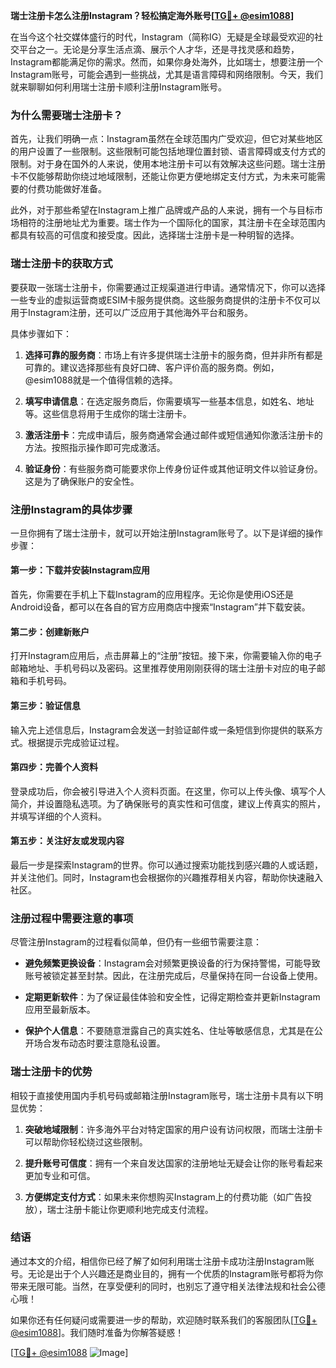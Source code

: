 **瑞士注册卡怎么注册Instagram？轻松搞定海外账号[[TG💪+ @esim1088](https://t.me/s/esim1088)]**

在当今这个社交媒体盛行的时代，Instagram（简称IG）无疑是全球最受欢迎的社交平台之一。无论是分享生活点滴、展示个人才华，还是寻找灵感和趋势，Instagram都能满足你的需求。然而，如果你身处海外，比如瑞士，想要注册一个Instagram账号，可能会遇到一些挑战，尤其是语言障碍和网络限制。今天，我们就来聊聊如何利用瑞士注册卡顺利注册Instagram账号。

### **为什么需要瑞士注册卡？**

首先，让我们明确一点：Instagram虽然在全球范围内广受欢迎，但它对某些地区的用户设置了一些限制。这些限制可能包括地理位置封锁、语言障碍或支付方式的限制。对于身在国外的人来说，使用本地注册卡可以有效解决这些问题。瑞士注册卡不仅能够帮助你绕过地域限制，还能让你更方便地绑定支付方式，为未来可能需要的付费功能做好准备。

此外，对于那些希望在Instagram上推广品牌或产品的人来说，拥有一个与目标市场相符的注册地址尤为重要。瑞士作为一个国际化的国家，其注册卡在全球范围内都具有较高的可信度和接受度。因此，选择瑞士注册卡是一种明智的选择。

### **瑞士注册卡的获取方式**

要获取一张瑞士注册卡，你需要通过正规渠道进行申请。通常情况下，你可以选择一些专业的虚拟运营商或ESIM卡服务提供商。这些服务商提供的注册卡不仅可以用于Instagram注册，还可以广泛应用于其他海外平台和服务。

具体步骤如下：

1. **选择可靠的服务商**：市场上有许多提供瑞士注册卡的服务商，但并非所有都是可靠的。建议选择那些有良好口碑、客户评价高的服务商。例如，@esim1088就是一个值得信赖的选择。
   
2. **填写申请信息**：在选定服务商后，你需要填写一些基本信息，如姓名、地址等。这些信息将用于生成你的瑞士注册卡。

3. **激活注册卡**：完成申请后，服务商通常会通过邮件或短信通知你激活注册卡的方法。按照指示操作即可完成激活。

4. **验证身份**：有些服务商可能要求你上传身份证件或其他证明文件以验证身份。这是为了确保账户的安全性。

### **注册Instagram的具体步骤**

一旦你拥有了瑞士注册卡，就可以开始注册Instagram账号了。以下是详细的操作步骤：

#### **第一步：下载并安装Instagram应用**

首先，你需要在手机上下载Instagram的应用程序。无论你是使用iOS还是Android设备，都可以在各自的官方应用商店中搜索“Instagram”并下载安装。

#### **第二步：创建新账户**

打开Instagram应用后，点击屏幕上的“注册”按钮。接下来，你需要输入你的电子邮箱地址、手机号码以及密码。这里推荐使用刚刚获得的瑞士注册卡对应的电子邮箱和手机号码。

#### **第三步：验证信息**

输入完上述信息后，Instagram会发送一封验证邮件或一条短信到你提供的联系方式。根据提示完成验证过程。

#### **第四步：完善个人资料**

登录成功后，你会被引导进入个人资料页面。在这里，你可以上传头像、填写个人简介，并设置隐私选项。为了确保账号的真实性和可信度，建议上传真实的照片，并填写详细的个人资料。

#### **第五步：关注好友或发现内容**

最后一步是探索Instagram的世界。你可以通过搜索功能找到感兴趣的人或话题，并关注他们。同时，Instagram也会根据你的兴趣推荐相关内容，帮助你快速融入社区。

### **注册过程中需要注意的事项**

尽管注册Instagram的过程看似简单，但仍有一些细节需要注意：

- **避免频繁更换设备**：Instagram会对频繁更换设备的行为保持警惕，可能导致账号被锁定甚至封禁。因此，在注册完成后，尽量保持在同一台设备上使用。

- **定期更新软件**：为了保证最佳体验和安全性，记得定期检查并更新Instagram应用至最新版本。

- **保护个人信息**：不要随意泄露自己的真实姓名、住址等敏感信息，尤其是在公开场合发布动态时要注意隐私设置。

### **瑞士注册卡的优势**

相较于直接使用国内手机号码或邮箱注册Instagram账号，瑞士注册卡具有以下明显优势：

1. **突破地域限制**：许多海外平台对特定国家的用户设有访问权限，而瑞士注册卡可以帮助你轻松绕过这些限制。

2. **提升账号可信度**：拥有一个来自发达国家的注册地址无疑会让你的账号看起来更加专业和可信。

3. **方便绑定支付方式**：如果未来你想购买Instagram上的付费功能（如广告投放），瑞士注册卡能让你更顺利地完成支付流程。

### **结语**

通过本文的介绍，相信你已经了解了如何利用瑞士注册卡成功注册Instagram账号。无论是出于个人兴趣还是商业目的，拥有一个优质的Instagram账号都将为你带来无限可能。当然，在享受便利的同时，也别忘了遵守相关法律法规和社会公德心哦！

如果你还有任何疑问或需要进一步的帮助，欢迎随时联系我们的客服团队[[TG💪+ @esim1088](https://t.me/s/esim1088)]。我们随时准备为你解答疑惑！

[[TG💪+ @esim1088](https://t.me/s/esim1088) ![Image](https://i.postimg.cc/4NQfJmqS/Snipaste-2025-05-13-00-14-12.png)]